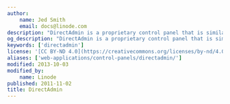 ```yaml
---
author:
    name: Jed Smith
    email: docs@linode.com
description: "DirectAdmin is a proprietary control panel that is similar to cPanel and Plesk. The guides in this section will help you install DirectAdmin and manage services on your Linode."
og_description: "DirectAdmin is a proprietary control panel that is similar to cPanel and Plesk. The guides in this section will help you install DirectAdmin and manage services on your Linode."
keywords: ['directadmin']
license: '[CC BY-ND 4.0](https://creativecommons.org/licenses/by-nd/4.0)'
aliases: ['web-applications/control-panels/directadmin/']
modified: 2013-10-03
modified_by:
    name: Linode
published: 2011-11-02
title: DirectAdmin
---
```

